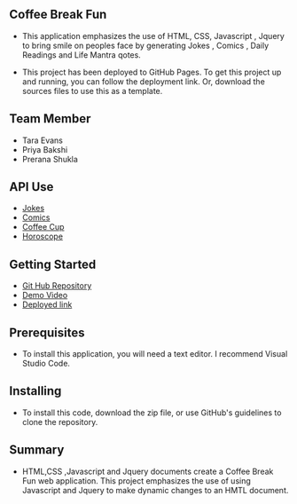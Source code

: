## Coffee Break Fun
* This application emphasizes the use of HTML, CSS, Javascript , Jquery to  bring smile on peoples face by generating Jokes , Comics , Daily Readings and Life Mantra qotes.

* This project has been deployed to GitHub Pages. To get this project up and running, you can follow the deployment link. Or, download the sources files to use this as a template.

## Team Member
  * Tara Evans
  * Priya Bakshi
  * Prerana Shukla

## API Use
  * [Jokes](https://v2.jokeapi.dev/joke/Programming?safe-mode)
  * [Comics](https://the-ultimate-api-challenge.herokuapp.com)
  * [Coffee Cup](https://divineapi.com/api/1.0/get_coffee_cup_reading.php)
  * [Horoscope](https://ohmanda.com/api/horoscope)



## Getting Started
* [Git Hub Repository](https://github.com/tarajevans/coffee-break.git)
* [Demo Video ](https://drive.google.com/file/d/1oU_qhPX8de5oimiqGiUL_eVNWC-rzC46/view)
* [Deployed link](https://tarajevans.github.io/coffee-break/)

## Prerequisites
* To install this application, you will need a text editor. I recommend Visual Studio Code.

## Installing
* To install this code, download the zip file, or use GitHub's guidelines to clone the repository.

## Summary
* HTML,CSS ,Javascript and Jquery documents create a Coffee Break Fun web application.
This project emphasizes the use of using Javascript and Jquery to make dynamic changes to an HMTL document.





